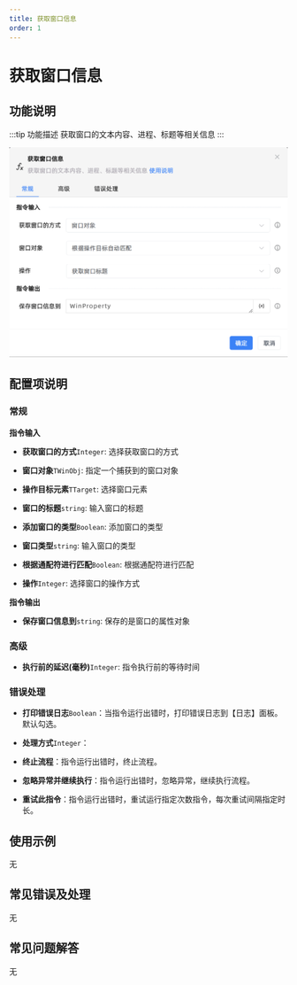 ```yaml
---
title: 获取窗口信息
order: 1
---
```


# 获取窗口信息

## 功能说明

:::tip 功能描述
获取窗口的文本内容、进程、标题等相关信息
:::

![获取窗口信息](../../../assets/获取窗口信息_command.png)

## 配置项说明

### 常规

**指令输入**

- **获取窗口的方式**`Integer`: 选择获取窗口的方式

- **窗口对象**`TWinObj`: 指定一个捕获到的窗口对象

- **操作目标元素**`TTarget`: 选择窗口元素

- **窗口的标题**`string`: 输入窗口的标题

- **添加窗口的类型**`Boolean`: 添加窗口的类型

- **窗口类型**`string`: 输入窗口的类型

- **根据通配符进行匹配**`Boolean`: 根据通配符进行匹配

- **操作**`Integer`: 选择窗口的操作方式


**指令输出**

- **保存窗口信息到**`string`: 保存的是窗口的属性对象

### 高级

- **执行前的延迟(毫秒)**`Integer`: 指令执行前的等待时间

### 错误处理

- **打印错误日志**`Boolean`：当指令运行出错时，打印错误日志到【日志】面板。默认勾选。

- **处理方式**`Integer`：

 - **终止流程**：指令运行出错时，终止流程。

 - **忽略异常并继续执行**：指令运行出错时，忽略异常，继续执行流程。

 - **重试此指令**：指令运行出错时，重试运行指定次数指令，每次重试间隔指定时长。

## 使用示例
无

## 常见错误及处理

无

## 常见问题解答

无

